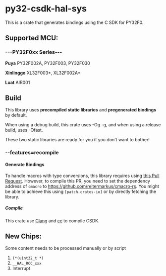 # py32-csdk-hal-sys

This is a crate that generates bindings using the C SDK for PY32F0.

## Supported MCU:

### ---PY32F0xx Series---

**Puya** PY32F002A, PY32F003, PY32F030

**Xinlinggo** XL32F003*, XL32F002A*

**Luat** AIR001

## Build

This library uses **precompiled static libraries** and **pregenerated bindings** by default.

When using a debug build, this crate uses -Og -g, and when using a release build, uses -Ofast.

These two static libraries are ready for you if you don't want to bother!

### --features=recompile

#### Generate Bindings

To handle macros with type conversions, this library requires using [this Pull Request](https://github.com/rust-lang/rust-bindgen/pulls). However, to compile this PR, you need to set the dependency address of `cmacro` to https://github.com/reitermarkus/cmacro-rs. You might be able to achieve this using `[patch.crates-io]` or by directly fetching the library.

##### Compile

This crate use [Clang](https://clang.llvm.org/) and [cc](https://crates.io/crates/cc) to compile CSDK.

## New Chips:

Some content needs to be processed manually or by script

1. `(*(uint32_t *)`
2. `__HAL_RCC_xxx`
3. Interrupt